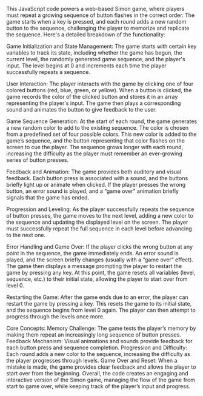 This JavaScript code powers a web-based Simon game, where players must repeat a growing sequence of button flashes in the correct order. The game starts when a key is pressed, and each round adds a new random button to the sequence, challenging the player to memorize and replicate the sequence. Here's a detailed breakdown of the functionality:

Game Initialization and State Management:
The game starts with certain key variables to track its state, including whether the game has begun, the current level, the randomly generated game sequence, and the player's input. The level begins at 0 and increments each time the player successfully repeats a sequence.

User Interaction:
The player interacts with the game by clicking one of four colored buttons (red, blue, green, or yellow). When a button is clicked, the game records the color of the clicked button and stores it in an array representing the player's input. The game then plays a corresponding sound and animates the button to give feedback to the user.

Game Sequence Generation:
At the start of each round, the game generates a new random color to add to the existing sequence. The color is chosen from a predefined set of four possible colors. This new color is added to the game’s sequence, and the button representing that color flashes on the screen to cue the player. The sequence grows longer with each round, increasing the difficulty as the player must remember an ever-growing series of button presses.

Feedback and Animation:
The game provides both auditory and visual feedback. Each button press is associated with a sound, and the buttons briefly light up or animate when clicked. If the player presses the wrong button, an error sound is played, and a “game over” animation briefly signals that the game has ended.

Progression and Leveling:
As the player successfully repeats the sequence of button presses, the game moves to the next level, adding a new color to the sequence and updating the displayed level on the screen. The player must successfully repeat the full sequence in each level before advancing to the next one.

Error Handling and Game Over:
If the player clicks the wrong button at any point in the sequence, the game immediately ends. An error sound is played, and the screen briefly changes (usually with a “game over” effect). The game then displays a message prompting the player to restart the game by pressing any key. At this point, the game resets all variables (level, sequence, etc.) to their initial state, allowing the player to start over from level 0.

Restarting the Game:
After the game ends due to an error, the player can restart the game by pressing a key. This resets the game to its initial state, and the sequence begins from level 0 again. The player can then attempt to progress through the levels once more.

Core Concepts:
Memory Challenge: The game tests the player’s memory by making them repeat an increasingly long sequence of button presses.
Feedback Mechanism: Visual animations and sounds provide feedback for each button press and sequence completion.
Progression and Difficulty: Each round adds a new color to the sequence, increasing the difficulty as the player progresses through levels.
Game Over and Reset: When a mistake is made, the game provides clear feedback and allows the player to start over from the beginning.
Overall, the code creates an engaging and interactive version of the Simon game, managing the flow of the game from start to game over, while keeping track of the player’s input and progress.
